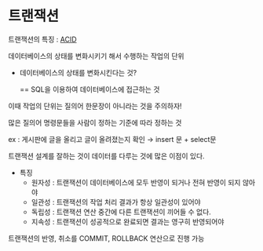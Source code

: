 # 트랜잭션

트랜잭션의 특징 : [ACID](ACID)

데이터베이스의 상태를 변화시키기 해서 수행하는 작업의 단위

-   데이터베이스의 상태를 변화시킨다는 것?
	
	== SQL을 이용하여 데이터베이스에 접근하는 것
	

이때 작업의 단위는 질의어 한문장이 아니라는 것을 주의하자!

많은 질의어 명령문들을 사람이 정하는 기준에 따라 정하는 것

ex : 게시판에 글을 올리고 글이 올려졌는지 확인 → insert 문 + select문

트랜잭션 설계를 잘하는 것이 데이터를 다루는 것에 많은 이점이 있다.

-   특징
	-   원자성 : 트랜잭션이 데이터베이스에 모두 반영이 되거나 전혀 반영이 되지 않아야
	-   일관성 : 트랜잭션의 작업 처리 결과가 항상 일관성이 있어야
	-   독립성 : 트랜잭션 연산 중간에 다른 트랜잭션이 끼어들 수 없다.
	-   지속성 : 트랜잭션이 성공적으로 완료되면 결과는 영구히 반영되어야

트랜잭션의 반영, 취소를 COMMIT, ROLLBACK 연산으로 진행 가능